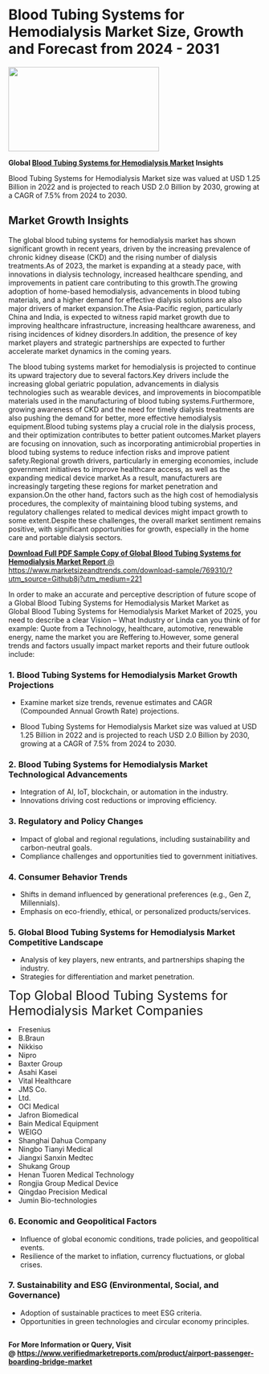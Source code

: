 <H1>Blood Tubing Systems for Hemodialysis Market Size, Growth and Forecast from 2024 - 2031</H1><img class="aligncenter size-medium wp-image-584254" src="https://thirdeyenews.in/wp-content/uploads/2024/09/Global-Market-Research-300x168.jpeg" alt="" width="300" height="168" /><p><strong>Global&nbsp;<a href="https://www.marketsizeandtrends.com/download-sample/769310/?utm_source=Github8j?utm_medium=221">Blood Tubing Systems for Hemodialysis Market</a> Insights</strong></p><p>Blood Tubing Systems for Hemodialysis Market size was valued at USD 1.25 Billion in 2022 and is projected to reach USD 2.0 Billion by 2030, growing at a CAGR of 7.5% from 2024 to 2030.</p><p><h2>Market Growth Insights</h2> <p>The global blood tubing systems for hemodialysis market has shown significant growth in recent years, driven by the increasing prevalence of chronic kidney disease (CKD) and the rising number of dialysis treatments.As of 2023, the market is expanding at a steady pace, with innovations in dialysis technology, increased healthcare spending, and improvements in patient care contributing to this growth.The growing adoption of home-based hemodialysis, advancements in blood tubing materials, and a higher demand for effective dialysis solutions are also major drivers of market expansion.The Asia-Pacific region, particularly China and India, is expected to witness rapid market growth due to improving healthcare infrastructure, increasing healthcare awareness, and rising incidences of kidney disorders.In addition, the presence of key market players and strategic partnerships are expected to further accelerate market dynamics in the coming years.</p> <p><a href="#"></a></p> <p>The blood tubing systems market for hemodialysis is projected to continue its upward trajectory due to several factors.Key drivers include the increasing global geriatric population, advancements in dialysis technologies such as wearable devices, and improvements in biocompatible materials used in the manufacturing of blood tubing systems.Furthermore, growing awareness of CKD and the need for timely dialysis treatments are also pushing the demand for better, more effective hemodialysis equipment.Blood tubing systems play a crucial role in the dialysis process, and their optimization contributes to better patient outcomes.Market players are focusing on innovation, such as incorporating antimicrobial properties in blood tubing systems to reduce infection risks and improve patient safety.Regional growth drivers, particularly in emerging economies, include government initiatives to improve healthcare access, as well as the expanding medical device market.As a result, manufacturers are increasingly targeting these regions for market penetration and expansion.On the other hand, factors such as the high cost of hemodialysis procedures, the complexity of maintaining blood tubing systems, and regulatory challenges related to medical devices might impact growth to some extent.Despite these challenges, the overall market sentiment remains positive, with significant opportunities for growth, especially in the home care and portable dialysis sectors.</p> <p><a href="#"></p><p><span class=""><strong>Download Full PDF Sample Copy of Global Blood Tubing Systems for Hemodialysis Market Report</strong> @ <a href="https://www.marketsizeandtrends.com/download-sample/769310/?utm_source=Github8j?utm_medium=221" target="_blank">https://www.marketsizeandtrends.com/download-sample/769310/?utm_source=Github8j?utm_medium=221</a></span></p><p>In order to make an accurate and perceptive description of future scope of a Global&nbsp;Blood Tubing Systems for Hemodialysis Market Market as Global&nbsp;Blood Tubing Systems for Hemodialysis Market Market of 2025, you need to describe a clear Vision &ndash; What Industry or Linda can you think of for example: Quote from a Technology, healthcare, automotive, renewable energy, name the market you are Reffering to.However, some general trends and factors usually impact market reports and their future outlook include:</p><h3>1.&nbsp;<strong>Blood Tubing Systems for Hemodialysis Market Growth Projections</strong></h3><ul><li>Examine market size trends, revenue estimates and CAGR (Compounded Annual Growth Rate) projections.</li><li><p>Blood Tubing Systems for Hemodialysis Market size was valued at USD 1.25 Billion in 2022 and is projected to reach USD 2.0 Billion by 2030, growing at a CAGR of 7.5% from 2024 to 2030.</p></li></ul><h3>2.&nbsp;<strong>Blood Tubing Systems for Hemodialysis Market Technological Advancements</strong></h3><ul><li>Integration of AI, IoT, blockchain, or automation in the industry.</li><li>Innovations driving cost reductions or improving efficiency.</li></ul><h3>3.&nbsp;<strong>Regulatory and Policy Changes</strong></h3><ul><li>Impact of global and regional regulations, including sustainability and carbon-neutral goals.</li><li>Compliance challenges and opportunities tied to government initiatives.</li></ul><h3>4.&nbsp;<strong>Consumer Behavior Trends</strong></h3><ul><li>Shifts in demand influenced by generational preferences (e.g., Gen Z, Millennials).</li><li>Emphasis on eco-friendly, ethical, or personalized products/services.</li></ul><h3>5.&nbsp;<strong>Global Blood Tubing Systems for Hemodialysis Market Competitive Landscape</strong></h3><ul><li>Analysis of key players, new entrants, and partnerships shaping the industry.</li><li>Strategies for differentiation and market penetration.</li></ul><p data-pm-slice="1 1 []"><span style="color: inherit; font-family: inherit; font-size: 25px;">Top Global Blood Tubing Systems for Hemodialysis Market Companies</span></p><div class="" data-test-id=""><p><li>Fresenius</li><li> B.Braun</li><li> Nikkiso</li><li> Nipro</li><li> Baxter Group</li><li> Asahi Kasei</li><li> Vital Healthcare</li><li> JMS Co.</li><li> Ltd.</li><li> OCI Medical</li><li> Jafron Biomedical</li><li> Bain Medical Equipment</li><li> WEIGO</li><li> Shanghai Dahua Company</li><li> Ningbo Tianyi Medical</li><li> Jiangxi Sanxin Medtec</li><li> Shukang Group</li><li> Henan Tuoren Medical Technology</li><li> Rongjia Group Medical Device</li><li> Qingdao Precision Medical</li><li> Jumin Bio-technologies</li></p></div><h3>6.&nbsp;<strong>Economic and Geopolitical Factors</strong></h3><ul><li>Influence of global economic conditions, trade policies, and geopolitical events.</li><li>Resilience of the market to inflation, currency fluctuations, or global crises.</li></ul><h3>7.&nbsp;<strong>Sustainability and ESG (Environmental, Social, and Governance)</strong></h3><ul><li>Adoption of sustainable practices to meet ESG criteria.</li><li>Opportunities in green technologies and circular economy principles.</li></ul><h2><strong style="font-size: 14px;">For More Information or Query, Visit @&nbsp;</strong><a style="background-color: #ffffff; font-size: 14px;" href="https://www.marketsizeandtrends.com/report/blood-tubing-systems-for-hemodialysis-market/" target="_blank">https://www.verifiedmarketreports.com/product/airport-passenger-boarding-bridge-market</a></h2>